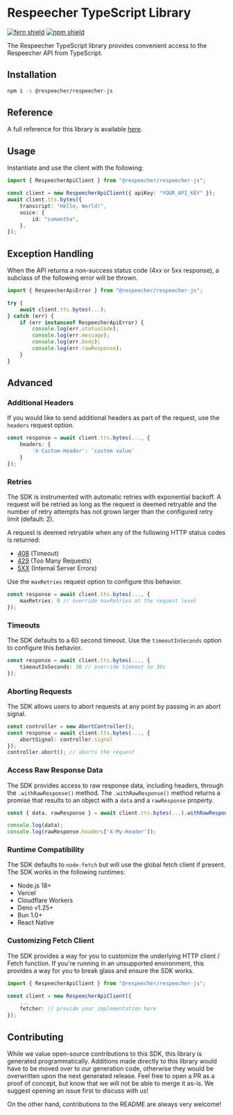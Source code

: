 # Respeecher TypeScript Library

[![fern shield](https://img.shields.io/badge/%F0%9F%8C%BF-Built%20with%20Fern-brightgreen)](https://buildwithfern.com?utm_source=github&utm_medium=github&utm_campaign=readme&utm_source=https%3A%2F%2Fgithub.com%2Frespeecher%2Frespeecher-js)
[![npm shield](https://img.shields.io/npm/v/@respeecher/respeecher-js)](https://www.npmjs.com/package/@respeecher/respeecher-js)

The Respeecher TypeScript library provides convenient access to the Respeecher API from TypeScript.

## Installation

```sh
npm i -s @respeecher/respeecher-js
```

## Reference

A full reference for this library is available [here](https://github.com/respeecher/respeecher-js/blob/HEAD/./reference.md).

## Usage

Instantiate and use the client with the following:

```typescript
import { RespeecherApiClient } from "@respeecher/respeecher-js";

const client = new RespeecherApiClient({ apiKey: "YOUR_API_KEY" });
await client.tts.bytes({
    transcript: "Hello, World!",
    voice: {
        id: "samantha",
    },
});
```

## Exception Handling

When the API returns a non-success status code (4xx or 5xx response), a subclass of the following error
will be thrown.

```typescript
import { RespeecherApiError } from "@respeecher/respeecher-js";

try {
    await client.tts.bytes(...);
} catch (err) {
    if (err instanceof RespeecherApiError) {
        console.log(err.statusCode);
        console.log(err.message);
        console.log(err.body);
        console.log(err.rawResponse);
    }
}
```

## Advanced

### Additional Headers

If you would like to send additional headers as part of the request, use the `headers` request option.

```typescript
const response = await client.tts.bytes(..., {
    headers: {
        'X-Custom-Header': 'custom value'
    }
});
```

### Retries

The SDK is instrumented with automatic retries with exponential backoff. A request will be retried as long
as the request is deemed retryable and the number of retry attempts has not grown larger than the configured
retry limit (default: 2).

A request is deemed retryable when any of the following HTTP status codes is returned:

- [408](https://developer.mozilla.org/en-US/docs/Web/HTTP/Status/408) (Timeout)
- [429](https://developer.mozilla.org/en-US/docs/Web/HTTP/Status/429) (Too Many Requests)
- [5XX](https://developer.mozilla.org/en-US/docs/Web/HTTP/Status/500) (Internal Server Errors)

Use the `maxRetries` request option to configure this behavior.

```typescript
const response = await client.tts.bytes(..., {
    maxRetries: 0 // override maxRetries at the request level
});
```

### Timeouts

The SDK defaults to a 60 second timeout. Use the `timeoutInSeconds` option to configure this behavior.

```typescript
const response = await client.tts.bytes(..., {
    timeoutInSeconds: 30 // override timeout to 30s
});
```

### Aborting Requests

The SDK allows users to abort requests at any point by passing in an abort signal.

```typescript
const controller = new AbortController();
const response = await client.tts.bytes(..., {
    abortSignal: controller.signal
});
controller.abort(); // aborts the request
```

### Access Raw Response Data

The SDK provides access to raw response data, including headers, through the `.withRawResponse()` method.
The `.withRawResponse()` method returns a promise that results to an object with a `data` and a `rawResponse` property.

```typescript
const { data, rawResponse } = await client.tts.bytes(...).withRawResponse();

console.log(data);
console.log(rawResponse.headers['X-My-Header']);
```

### Runtime Compatibility

The SDK defaults to `node-fetch` but will use the global fetch client if present. The SDK works in the following
runtimes:

- Node.js 18+
- Vercel
- Cloudflare Workers
- Deno v1.25+
- Bun 1.0+
- React Native

### Customizing Fetch Client

The SDK provides a way for you to customize the underlying HTTP client / Fetch function. If you're running in an
unsupported environment, this provides a way for you to break glass and ensure the SDK works.

```typescript
import { RespeecherApiClient } from "@respeecher/respeecher-js";

const client = new RespeecherApiClient({
    ...
    fetcher: // provide your implementation here
});
```

## Contributing

While we value open-source contributions to this SDK, this library is generated programmatically.
Additions made directly to this library would have to be moved over to our generation code,
otherwise they would be overwritten upon the next generated release. Feel free to open a PR as
a proof of concept, but know that we will not be able to merge it as-is. We suggest opening
an issue first to discuss with us!

On the other hand, contributions to the README are always very welcome!
